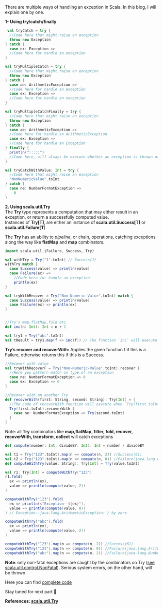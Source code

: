 There are multiple ways of handling an exception in Scala. In this blog, I will explain one by one.

**1- Using try/catch/finally**

```scala
 val tryCatch = try {
  //Code here that might raise an exception
  throw new Exception
} catch {
  case ex: Exception =>
  //Code here for handle an exception
}

val tryMultipleCatch = try {
  //Code here that might raise an exception
  throw new Exception
} catch {
  case ae: ArithmeticException =>
  //Code here for handle an exception
  case ex: Exception =>
  //Code here for handle an exception
}

val tryMultipleCatchFinally = try {
  //Code here that might raise an exception
  throw new Exception
} catch {
  case ae: ArithmeticException =>
  //Code here for handle an ArithmeticException
  case ex: Exception =>
  //Code here for handle an Exception
} finally {
  println(":::::")
  //Code here, will always be execute whether an exception is thrown or not
}

val tryCatchWithValue: Int = try {
  //Code here that might raise an exception
  "NonNumericValue".toInt
} catch {
  case ne: NumberFormatException =>
    0
} 
```

**2. Using scala.util.Try**  
The **Try** type represents a computation that may either result in an exception, or return a successfully computed
value.  
Instances of **Try[T]**, are either an instance of **scala.util.Success[T]** or **scala.util.Failure[T]**

The **Try** has an ability to _pipeline_, or chain, operations, catching exceptions along the way like **flatMap**
and **map** combinators.

```scala
import scala.util.{Failure, Success, Try}

val withTry = Try("1".toInt) // Success(1)
withTry match {
  case Success(value) => println(value)
  case Failure(ex) =>
    //Code here for handle an exception
    println(ex)
}

val tryWithRecover = Try("Non-Numeric-Value".toInt) match {
  case Success(value) => println(value)
  case Failure(ex) => println(ex)
}


//Try's map,flatMap,fold etc
def inc(n: Int): Int = n + 1

val try1 = Try("abc".toInt)
val tResult = try1.map(f => inc(f)) // The function `inc` will execute when `Try("abc".toInt)` doesn't raise an exception
```

**Try&#8217;s recover and recoverWith:** Applies the given function f if this is a Failure, otherwise returns this if
this is a Success.

```scala
//Recover with value
val tryWithRecoverF = Try("Non-Numeric-Value".toInt).recover {
  //Here you pattern match on type of an exception
  case ne: NumberFormatException => 0
  case ex: Exception => 0
}

//Recover with an another Try
def recoverWith(first: String, second: String): Try[Int] = {
  //The code of recoverWith function will execute when `Try(first.toInt)` raise an exception
  Try(first.toInt).recoverWith {
    case ne: NumberFormatException => Try(second.toInt)
  }
}
```

Note: all **Try** combinators like **map,flatMap, filter, fold, recover, recoverWith, transform, collect** will catch
exceptions

```scala
def compute(number: Int, divideBY: Int): Int = number / divideBY

val t1 = Try("123".toInt).map(n => compute(n, 2)) //Success(61)
val t2 = Try("123".toInt).map(n => compute(n, 0)) //Failure(java.lang.ArithmeticException: / by zero)
def computeWithTry(value: String): Try[Int] = Try(value.toInt)

val r1: Try[Int] = computeWithTry("123")
r1.fold(
  ex => println(ex),
  value => println(compute(value, 2))
)

computeWithTry("123").fold(
  ex => println(s"Exception--${ex}"),
  value => println(compute(value, 0))
) // Exception--java.lang.ArithmeticException: / by zero

computeWithTry("abc").fold(
  ex => println(ex),
  value => println(compute(value, 2))
)

computeWithTry("123").map(n => compute(n, 2)) //Success(61)
computeWithTry("123").map(n => compute(n, 0)) //Failure(java.lang.ArithmeticException: / by zero)
computeWithTry("abc").map(n => compute(n, 2)) //Failure(java.lang.NumberFormatException: For input string: "abc")
```

**Note**: only non-fatal exceptions are caught by the combinators on
Try ([see scala.util.control.NonFatal](http://www.scala-lang.org/api/2.12.4/scala/util/control/NonFatal$.html)). Serious
system errors, on the other hand, will be thrown.

Here you can
find <a href="https://gist.github.com/abdheshkumar/7965a9e5df7982878ac61ce09fe92da6" target="_blank" rel="noopener">
complete code</a>

Stay tuned for next part 🙂

**References: [scala.util.Try](http://www.scala-lang.org/api/2.12.4/scala/util/Try.html)**